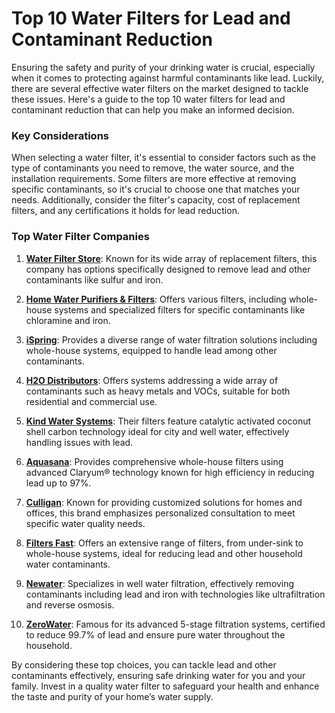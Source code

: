 # Top 10 Water Filters for Lead and Contaminant Reduction

Ensuring the safety and purity of your drinking water is crucial, especially when it comes to protecting against harmful contaminants like lead. Luckily, there are several effective water filters on the market designed to tackle these issues. Here's a guide to the top 10 water filters for lead and contaminant reduction that can help you make an informed decision.

### Key Considerations

When selecting a water filter, it's essential to consider factors such as the type of contaminants you need to remove, the water source, and the installation requirements. Some filters are more effective at removing specific contaminants, so it's crucial to choose one that matches your needs. Additionally, consider the filter's capacity, cost of replacement filters, and any certifications it holds for lead reduction.

### Top Water Filter Companies

1. **[Water Filter Store](/dir/water_filter_store)**: Known for its wide array of replacement filters, this company has options specifically designed to remove lead and other contaminants like sulfur and iron.

2. **[Home Water Purifiers & Filters](/dir/home_water_purifiers__filters)**: Offers various filters, including whole-house systems and specialized filters for specific contaminants like chloramine and iron.

3. **[iSpring](/dir/ispring)**: Provides a diverse range of water filtration solutions including whole-house systems, equipped to handle lead among other contaminants.

4. **[H2O Distributors](/dir/h2o_distributors)**: Offers systems addressing a wide array of contaminants such as heavy metals and VOCs, suitable for both residential and commercial use.

5. **[Kind Water Systems](/dir/kind_water_systems)**: Their filters feature catalytic activated coconut shell carbon technology ideal for city and well water, effectively handling issues with lead.

6. **[Aquasana](/dir/aquasana)**: Provides comprehensive whole-house filters using advanced Claryum® technology known for high efficiency in reducing lead up to 97%.

7. **[Culligan](/dir/culligan)**: Known for providing customized solutions for homes and offices, this brand emphasizes personalized consultation to meet specific water quality needs.

8. **[Filters Fast](/dir/filters_fast)**: Offers an extensive range of filters, from under-sink to whole-house systems, ideal for reducing lead and other household water contaminants.

9. **[Newater](/dir/newater)**: Specializes in well water filtration, effectively removing contaminants including lead and iron with technologies like ultrafiltration and reverse osmosis.

10. **[ZeroWater](/dir/zerowater)**: Famous for its advanced 5-stage filtration systems, certified to reduce 99.7% of lead and ensure pure water throughout the household.

By considering these top choices, you can tackle lead and other contaminants effectively, ensuring safe drinking water for you and your family. Invest in a quality water filter to safeguard your health and enhance the taste and purity of your home’s water supply.